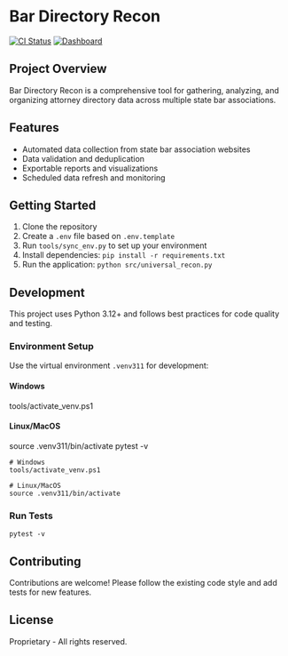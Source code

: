 # Bar Directory Recon

[![CI Status](https://github.com/user/bar-directory-recon/actions/workflows/ci.yml/badge.svg)](https://github.com/user/bar-directory-recon/actions/workflows/ci.yml)
[![Dashboard](https://img.shields.io/badge/Dashboard-Live-brightgreen)](https://user.github.io/bar-directory-recon/)

## Project Overview

Bar Directory Recon is a comprehensive tool for gathering, analyzing, and organizing attorney directory data across multiple state bar associations.

## Features

- Automated data collection from state bar association websites
- Data validation and deduplication
- Exportable reports and visualizations
- Scheduled data refresh and monitoring

## Getting Started

1. Clone the repository
2. Create a `.env` file based on `.env.template`
3. Run `tools/sync_env.py` to set up your environment
4. Install dependencies: `pip install -r requirements.txt`
5. Run the application: `python src/universal_recon.py`

## Development

This project uses Python 3.12+ and follows best practices for code quality and testing.

### Environment Setup

Use the virtual environment `.venv311` for development:

#### Windows

tools/activate_venv.ps1

#### Linux/MacOS

source .venv311/bin/activate
pytest -v

```
# Windows
tools/activate_venv.ps1

# Linux/MacOS
source .venv311/bin/activate
```

### Run Tests

```
pytest -v
```

## Contributing

Contributions are welcome! Please follow the existing code style and add tests for new features.

## License

Proprietary - All rights reserved.
